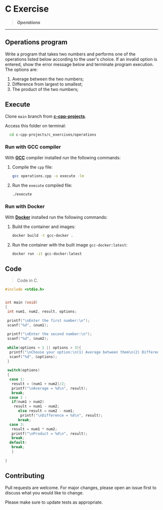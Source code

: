 # C Exercise

> ***Operations***
---

## Operations program

Write a program that takes two numbers and performs one of the operations listed below according to the user's choice. If an invalid option is entered, show the error message below and terminate program execution. The options are:

1. Average between the two numbers;
2. Difference from largest to smallest;
3. The product of the two numbers;

## Execute

Clone `main` branch from [**c-cpp-projects**](https://github.com/joaohb07/c-cpp-projects).

Access this folder on terminal:

```bash
  cd c-cpp-projects/c_exercises/operations
```

### Run with GCC compiler

With [**GCC**](https://gcc.gnu.org/install/) compiler installed run the following commands:

1. Compile the `cpp` file:

    ```bash
    gcc operations.cpp -o execute -lm
    ```

2. Run the `execute` compiled file:

    ```bash
    ./execute
    ```

### Run with Docker

With [**Docker**](https://www.docker.com/) installed run the following commands:

1. Build the container and images:

    ```bash
    docker build -t gcc-docker .
    ```

2. Run the container with the built image `gcc-docker:latest`:

    ```bash
    docker run -it gcc-docker:latest
    ```

## Code

>Code in C.

```C
#include <stdio.h>


int main (void)
{
 int num1, num2, result, options;
 
 printf("\nEnter the first number:\n");
 scanf("%d", &num1);
 
 printf("\nEnter the second number:\n");
 scanf("%d", &num2);
 
 while(options < 1 || options > 3){
  printf("\nChoose your option:\n(1) Average between them\n(2) Difference between the largest to smallest\n(3) The product of both of them\n");
  scanf("%d", &options);
 }
 
 switch(options)
 {
  case 1:
   result = (num1 + num2)/2;
   printf("\nAverage = %d\n", result);
   break;
  case 2 :
   if(num1 > num2)
    result = num1 - num2;
      else result = num2 - num1;
       printf("\nDifference = %d\n", result);
      break;
  case 3:
   result = num1 * num2;
   printf("\nProduct = %d\n", result);
   break;
  default:
   break;
   }
 
}

```

## Contributing

Pull requests are welcome. For major changes, please open an issue first to discuss what you would like to change.

Please make sure to update tests as appropriate.
